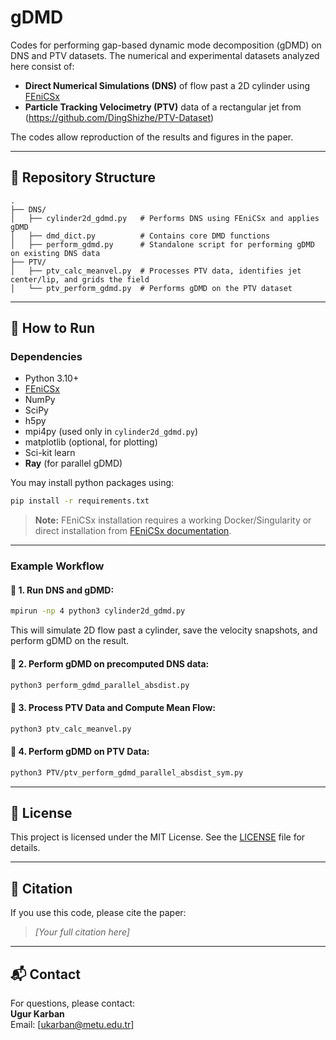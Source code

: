 # gDMD
Codes for performing gap-based dynamic mode decomposition (gDMD) on DNS and PTV datasets. The numerical and experimental datasets analyzed here consist of:

- **Direct Numerical Simulations (DNS)** of flow past a 2D cylinder using [FEniCSx](https://jsdokken.com/dolfinx-tutorial/chapter2/ns_code2.html)
- **Particle Tracking Velocimetry (PTV)** data of a rectangular jet from (https://github.com/DingShizhe/PTV-Dataset)

The codes allow reproduction of the results and figures in the paper.

---

## 📁 Repository Structure

```
.
├── DNS/
│   ├── cylinder2d_gdmd.py   # Performs DNS using FEniCSx and applies gDMD
│   ├── dmd_dict.py          # Contains core DMD functions
│   ├── perform_gdmd.py      # Standalone script for performing gDMD on existing DNS data
├── PTV/
│   ├── ptv_calc_meanvel.py  # Processes PTV data, identifies jet center/lip, and grids the field
│   └── ptv_perform_gdmd.py  # Performs gDMD on the PTV dataset
```

---

## 🚀 How to Run

### Dependencies

- Python 3.10+
- [FEniCSx](https://docs.fenicsproject.org/)
- NumPy
- SciPy
- h5py
- mpi4py (used only in `cylinder2d_gdmd.py`)
- matplotlib (optional, for plotting)
- Sci-kit learn
- **Ray** (for parallel gDMD)

You may install python packages using:

```bash
pip install -r requirements.txt
```

> **Note:** FEniCSx installation requires a working Docker/Singularity or direct installation from [FEniCSx documentation](https://docs.fenicsproject.org/).

---

### Example Workflow

#### 🔷 1. Run DNS and gDMD:
```bash
mpirun -np 4 python3 cylinder2d_gdmd.py
```

This will simulate 2D flow past a cylinder, save the velocity snapshots, and perform gDMD on the result.

#### 🔷 2. Perform gDMD on precomputed DNS data:
```bash
python3 perform_gdmd_parallel_absdist.py
```

#### 🔷 3. Process PTV Data and Compute Mean Flow:
```bash
python3 ptv_calc_meanvel.py
```

#### 🔷 4. Perform gDMD on PTV Data:
```bash
python3 PTV/ptv_perform_gdmd_parallel_absdist_sym.py
```

---

## 📄 License

This project is licensed under the MIT License. See the [LICENSE](LICENSE) file for details.

---

## 🔗 Citation

If you use this code, please cite the paper:

> *[Your full citation here]*

---

## 📬 Contact

For questions, please contact:  
**Ugur Karban**  
Email: [ukarban@metu.edu.tr]
